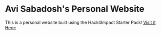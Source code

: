 # Avi Sabadosh's Personal Website
This is a personal website built using the Hack4Impact Starter Pack!
[Visit it Here:](https://ASabadosh.github.io)
